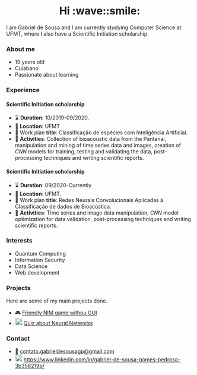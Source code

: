 <h1 align="center"> Hi :wave::smile: </h1>

I am Gabriel de Sousa and I am currently studying Computer Science at UFMT, where I also have a Scientific Initiation scholarship.
### About me
* 19 years old
* Cuiabano
* Passionate about learning

### Experience
#### Scientific Initiation scholarship
- :hourglass: __Duration__: 10/2019-09/2020.
- :briefcase: __Location__: UFMT
- :memo: Work plan __title__: Classificação de espécies com Inteligência Artificial.
- :pushpin: __Activities__: Collection of bioacoustic data from the Pantanal, manipulation and mining of time series data and images, creation of _CNN_ models for training, testing and validating the data, post-processing techniques and writing scientific reports.

#### Scientific Initiation scholarship
- :hourglass: __Duration__: 09/2020-Currently
- :briefcase: __Location__: UFMT.
- :memo: Work plan __title__: Redes Neurais Convolucionais Aplicadas à Classificação de dados de Bioacústica.
- :pushpin: __Activities__: Time series and image data manipulation,  _CNN_ model optimization for data validation, post-processing techniques and writing scientific reports.

### Interests
* Quantum Computing
* Information Security
* Data Science
* Web development

### Projects
Here are some of my main projects done.
- :video_game: [Friendly NIM game withou GUI](https://github.com/SousaPedroso/JogoDoNim)
- <img src="https://www.flaticon.com/svg/vstatic/svg/3874/3874176.svg?token=exp=1611685942~hmac=149ca56499f3be159c89b5e6e6249553" height=19 width=19> [Quiz about Neural Networks](https://github.com/SousaPedroso/NeuralNetworksQuiz)

### Contact
* :email: contato.gabrieldesousagp@gmail.com
* <img src="https://www.flaticon.com/svg/vstatic/svg/174/174857.svg?token=exp=1611685019~hmac=5f1b73d9c171ae554ea6b748252a3e78" height=19 width=19> https://www.linkedin.com/in/gabriel-de-sousa-gomes-pedroso-3b358219b/
